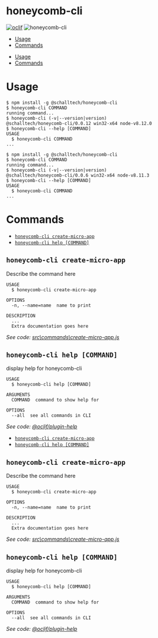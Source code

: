 honeycomb-cli
====================



[![oclif](https://img.shields.io/badge/cli-oclif-brightgreen.svg)](https://oclif.io)
![honeycomb-cli](https://img.shields.io/badge/dynamic/json?color=blue&label=Release&query=%24.version&url=https://raw.githubusercontent.com/honeycomb/honeycomb-cli/master/package.json?token=AJUACCIV5RYPCBN4HBWTZ525T55YS)

<!-- toc -->
* [Usage](#usage)
* [Commands](#commands)
<!-- tocstop -->
* [Usage](#usage)
* [Commands](#commands)
<!-- tocstop -->

# Usage
<!-- usage -->
```sh-session
$ npm install -g @schalltech/honeycomb-cli
$ honeycomb-cli COMMAND
running command...
$ honeycomb-cli (-v|--version|version)
@schalltech/honeycomb-cli/0.0.12 win32-x64 node-v8.12.0
$ honeycomb-cli --help [COMMAND]
USAGE
  $ honeycomb-cli COMMAND
...
```
<!-- usagestop -->
```sh-session
$ npm install -g @schalltech/honeycomb-cli
$ honeycomb-cli COMMAND
running command...
$ honeycomb-cli (-v|--version|version)
@schalltech/honeycomb-cli/0.0.6 win32-x64 node-v8.11.3
$ honeycomb-cli --help [COMMAND]
USAGE
  $ honeycomb-cli COMMAND
...
```
<!-- usagestop -->
# Commands
<!-- commands -->
* [`honeycomb-cli create-micro-app`](#honeycomb-cli-create-micro-app)
* [`honeycomb-cli help [COMMAND]`](#honeycomb-cli-help-command)

## `honeycomb-cli create-micro-app`

Describe the command here

```
USAGE
  $ honeycomb-cli create-micro-app

OPTIONS
  -n, --name=name  name to print

DESCRIPTION
  ...
  Extra documentation goes here
```

_See code: [src\commands\create-micro-app.js](https://github.com/honeycomb/honeycomb-cli/blob/v0.0.12/src\commands\create-micro-app.js)_

## `honeycomb-cli help [COMMAND]`

display help for honeycomb-cli

```
USAGE
  $ honeycomb-cli help [COMMAND]

ARGUMENTS
  COMMAND  command to show help for

OPTIONS
  --all  see all commands in CLI
```

_See code: [@oclif/plugin-help](https://github.com/oclif/plugin-help/blob/v2.2.1/src\commands\help.ts)_
<!-- commandsstop -->
* [`honeycomb-cli create-micro-app`](#honeycomb-cli-create-micro-app)
* [`honeycomb-cli help [COMMAND]`](#honeycomb-cli-help-command)

## `honeycomb-cli create-micro-app`

Describe the command here

```
USAGE
  $ honeycomb-cli create-micro-app

OPTIONS
  -n, --name=name  name to print

DESCRIPTION
  ...
  Extra documentation goes here
```

_See code: [src\commands\create-micro-app.js](https://github.com/honeycomb/honeycomb-cli/blob/v0.0.6/src\commands\create-micro-app.js)_

## `honeycomb-cli help [COMMAND]`

display help for honeycomb-cli

```
USAGE
  $ honeycomb-cli help [COMMAND]

ARGUMENTS
  COMMAND  command to show help for

OPTIONS
  --all  see all commands in CLI
```

_See code: [@oclif/plugin-help](https://github.com/oclif/plugin-help/blob/v2.2.1/src\commands\help.ts)_
<!-- commandsstop -->
